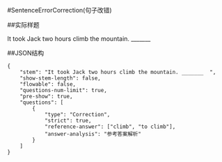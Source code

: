 #SentenceErrorCorrection(句子改错)

##实际样题

It took Jack two hours climb the mountain. _______  

##JSON结构

	{
		"stem": "It took Jack two hours climb the mountain. _______  ",
		"show-stem-length": false,
		"flowable": false,
		"questions-num-limit": true,
		"pre-show": true,
		"questions": [
			{
				"type": "Correction",	
				"strict": true,	
				"reference-answer": ["climb", "to climb"],		
				"answer-analysis": "参考答案解析"
			}
		]
	}
